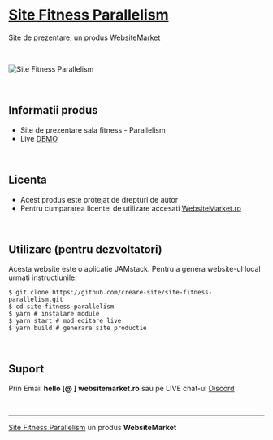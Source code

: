 # [Site Fitness Parallelism](https://site-fitness-parallelism.websitemarket.ro/)

Site de prezentare, un produs [WebsiteMarket](https://websitemarket.ro)

<br />

![Site Fitness Parallelism](https://raw.githubusercontent.com/creare-site/static/master/produse/site-fitness-parallelism-intro.gif)

<br />

## Informatii produs

- Site de prezentare sala fitness - Parallelism
- Live [DEMO](https://site-fitness-parallelism.websitemarket.ro)
 
<br />

## Licenta

- Acest produs este protejat de drepturi de autor
- Pentru cumpararea licentei de utilizare accesati [WebsiteMarket.ro](https://websitemarket.ro) 

<br />

## Utilizare (pentru dezvoltatori)

Acesta website este o aplicatie JAMstack. Pentru a genera website-ul local urmati instructiunile:

```
$ git clone https://github.com/creare-site/site-fitness-parallelism.git
$ cd site-fitness-parallelism
$ yarn # instalare module
$ yarn start # mod editare live
$ yarn build # generare site productie
```

<br />

## Suport

Prin Email **hello [@ ] websitemarket.ro** sau pe LIVE chat-ul [Discord](https://discord.gg/MFRQmAk)

<br />

---
[Site Fitness Parallelism](https://site-fitness-parallelism.websitemarket.ro/) un produs **WebsiteMarket**
